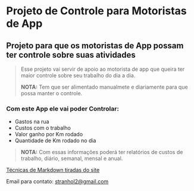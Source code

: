 # Projeto de Controle para **Motoristas de App**

## Projeto para que os motoristas de App possam ter controle sobre suas atividades

> Esse projeto vai servir de apoio ao motorista de app que queira ter maior controle sobre seu trabalho do dia a dia.
>
> **NOTA:** Tem que ser alimentado manualmete e diariamente para que possa manter o controle.


### Com este App ele vai poder Controlar:

 - Gastos na rua
 - Custos com o trabalho
 - Valor ganho por Km rodado
 - Quantidade de Km rodado no dia


> **NOTA:** Com essas informações poderá ter relatórios de custos de trabalho, diário, semanal, mensal e anual.



[Técnicas de Markdown tiradas do site](https://markdown.net.br/sintaxe-basica/)

Email para contato:
<stranhol2@gmail.com>
